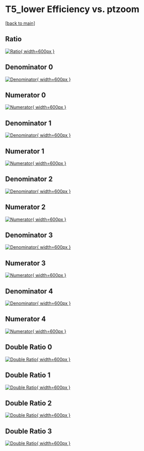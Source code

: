 # T5_lower Efficiency vs. ptzoom

[[back to main](./)]



## Ratio

[![Ratio](../mtv/var/T5_lower_vtr_211_1_eff_ptzoom.png){ width=600px }](../mtv/var/T5_lower_vtr_211_1_eff_ptzoom.pdf)

## Denominator 0

[![Denominator](../mtv/den/T5_lower_vtr_211_1_eff_ptzoom_den0.png){ width=600px }](../mtv/den/T5_lower_vtr_211_1_eff_ptzoom_den0.pdf)

## Numerator 0

[![Numerator](../mtv/num/T5_lower_vtr_211_1_eff_ptzoom_num0.png){ width=600px }](../mtv/num/T5_lower_vtr_211_1_eff_ptzoom_num0.pdf)

## Denominator 1

[![Denominator](../mtv/den/T5_lower_vtr_211_1_eff_ptzoom_den1.png){ width=600px }](../mtv/den/T5_lower_vtr_211_1_eff_ptzoom_den1.pdf)

## Numerator 1

[![Numerator](../mtv/num/T5_lower_vtr_211_1_eff_ptzoom_num1.png){ width=600px }](../mtv/num/T5_lower_vtr_211_1_eff_ptzoom_num1.pdf)

## Denominator 2

[![Denominator](../mtv/den/T5_lower_vtr_211_1_eff_ptzoom_den2.png){ width=600px }](../mtv/den/T5_lower_vtr_211_1_eff_ptzoom_den2.pdf)

## Numerator 2

[![Numerator](../mtv/num/T5_lower_vtr_211_1_eff_ptzoom_num2.png){ width=600px }](../mtv/num/T5_lower_vtr_211_1_eff_ptzoom_num2.pdf)

## Denominator 3

[![Denominator](../mtv/den/T5_lower_vtr_211_1_eff_ptzoom_den3.png){ width=600px }](../mtv/den/T5_lower_vtr_211_1_eff_ptzoom_den3.pdf)

## Numerator 3

[![Numerator](../mtv/num/T5_lower_vtr_211_1_eff_ptzoom_num3.png){ width=600px }](../mtv/num/T5_lower_vtr_211_1_eff_ptzoom_num3.pdf)

## Denominator 4

[![Denominator](../mtv/den/T5_lower_vtr_211_1_eff_ptzoom_den4.png){ width=600px }](../mtv/den/T5_lower_vtr_211_1_eff_ptzoom_den4.pdf)

## Numerator 4

[![Numerator](../mtv/num/T5_lower_vtr_211_1_eff_ptzoom_num4.png){ width=600px }](../mtv/num/T5_lower_vtr_211_1_eff_ptzoom_num4.pdf)

## Double Ratio 0

[![Double Ratio](../mtv/ratio/T5_lower_vtr_211_1_eff_ptzoom_ratio0.png){ width=600px }](../mtv/ratio/T5_lower_vtr_211_1_eff_ptzoom_ratio0.pdf)

## Double Ratio 1

[![Double Ratio](../mtv/ratio/T5_lower_vtr_211_1_eff_ptzoom_ratio1.png){ width=600px }](../mtv/ratio/T5_lower_vtr_211_1_eff_ptzoom_ratio1.pdf)

## Double Ratio 2

[![Double Ratio](../mtv/ratio/T5_lower_vtr_211_1_eff_ptzoom_ratio2.png){ width=600px }](../mtv/ratio/T5_lower_vtr_211_1_eff_ptzoom_ratio2.pdf)

## Double Ratio 3

[![Double Ratio](../mtv/ratio/T5_lower_vtr_211_1_eff_ptzoom_ratio3.png){ width=600px }](../mtv/ratio/T5_lower_vtr_211_1_eff_ptzoom_ratio3.pdf)

